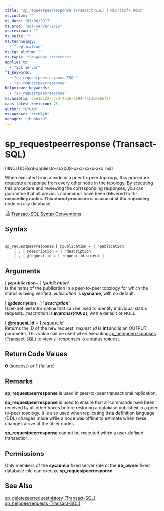 ```yaml
---
title: "sp_requestpeerresponse (Transact-SQL) | Microsoft Docs"
ms.custom: ""
ms.date: "03/06/2017"
ms.prod: "sql-server-2016"
ms.reviewer: ""
ms.suite: ""
ms.technology: 
  - "replication"
ms.tgt_pltfrm: ""
ms.topic: "language-reference"
applies_to: 
  - "SQL Server"
f1_keywords: 
  - "sp_requestpeerresponse_TSQL"
  - "sp_requestpeerresponse"
helpviewer_keywords: 
  - "sp_requestpeerresponse"
ms.assetid: cbe13c22-4d7d-4a36-b194-7a13ce68ef27
caps.latest.revision: 26
author: "BYHAM"
ms.author: "rickbyh"
manager: "jhubbard"
---
```

# sp_requestpeerresponse (Transact-SQL)
[!INCLUDE[tsql-appliesto-ss2008-xxxx-xxxx-xxx_md](../../includes/tsql-appliesto-ss2008-xxxx-xxxx-xxx-md.md)]

  When executed from a node in a peer-to-peer topology, this procedure requests a response from every other node in the topology. By executing this procedure and reviewing the corresponding responses, you can guarantee that all previous commands have been delivered to the responding nodes. This stored procedure is executed at the requesting node on any database.  
  
 ![Topic link icon](../../database-engine/configure-windows/media/topic-link.gif "Topic link icon") [Transact-SQL Syntax Conventions](../../t-sql/language-elements/transact-sql-syntax-conventions-transact-sql.md)  
  
## Syntax  
  
```  
  
sp_requestpeerresponse [ @publication = ] 'publication'  
    [ , [ @description = ] 'description'  
    [ , [ @request_id = ] request_id OUTPUT ]  
```  
  
## Arguments  
 [ **@publication**= ] **'***publication***'**  
 Is the name of the publication in a peer-to-peer topology for which the status is being verified. *publication* is **sysname**, with no default.  
  
 [ **@description**= ] **'***description***'**  
 User-defined information that can be used to identify individual status requests. *description* is **nvarchar(4000)**, with a default of NULL.  
  
 [ **@request_id** = ] *request_id*  
 Returns the ID of the new request. *request_id* is **int** and is an OUTPUT parameter. This value can be used when executing [sp_helppeerresponses &#40;Transact-SQL&#41;](../../relational-databases/system-stored-procedures/sp-helppeerresponses-transact-sql.md) to view all responses to a status request.  
  
## Return Code Values  
 **0** (success) or **1** (failure)  
  
## Remarks  
 **sp_requestpeerresponse** is used in peer-to-peer transactional replication.  
  
 **sp_requestpeerresponse** is used to ensure that all commands have been received by all other nodes before restoring a database published in a peer-to-peer topology. It is also used when replicating data definition language (DDL) changes made while a node was offline to estimate when these changes arrive at the other nodes.  
  
 **sp_requestpeerresponse** cannot be executed within a user-defined transaction.  
  
## Permissions  
 Only members of the **sysadmin** fixed server role or the **db_owner** fixed database role can execute **sp_requestpeerresponse**.  
  
## See Also  
 [sp_deletepeerrequesthistory &#40;Transact-SQL&#41;](../../relational-databases/system-stored-procedures/sp-deletepeerrequesthistory-transact-sql.md)   
 [sp_helppeerrequests &#40;Transact-SQL&#41;](../../relational-databases/system-stored-procedures/sp-helppeerrequests-transact-sql.md)  
  
  
